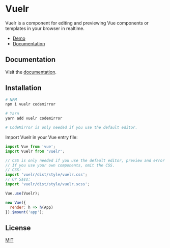 # Vuelr

Vuelr is a component for editing and previewing Vue components or templates in your browser in realtime.

- [Demo](https://jonataw.github.io/vuelr)
- [Documentation](https://jonataw.github.io/vuelr/get-started/installation.html)

## Documentation

Visit the [documentation](https://jonataw.github.io/vuelr).

## Installation

```sh
# NPM
npm i vuelr codemirror

# Yarn
yarn add vuelr codemirror

# CodeMirror is only needed if you use the default editor.
```

Import Vuelr in your Vue entry file:

```JavaScript
import Vue from 'vue';
import Vuelr from 'vuelr';

// CSS is only needed if you use the default editor, preview and error components.
// If you use your own components, omit the CSS.
// CSS:
import 'vuelr/dist/style/vuelr.css';
// Or Sass:
import 'vuelr/dist/style/vuelr.scss';

Vue.use(Vuelr);

new Vue({
  render: h => h(App)
}).$mount('app');
```

## License

[MIT](https://opensource.org/licenses/MIT)
